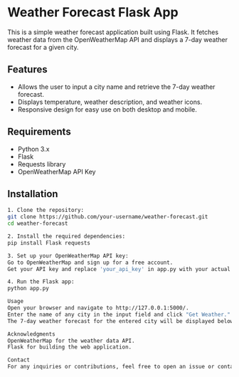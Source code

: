 
# Weather Forecast Flask App

This is a simple weather forecast application built using Flask. It fetches weather data from the OpenWeatherMap API and displays a 7-day weather forecast for a given city.

## Features
- Allows the user to input a city name and retrieve the 7-day weather forecast.
- Displays temperature, weather description, and weather icons.
- Responsive design for easy use on both desktop and mobile.

## Requirements
- Python 3.x
- Flask
- Requests library
- OpenWeatherMap API Key

## Installation


```bash
1. Clone the repository:
git clone https://github.com/your-username/weather-forecast.git
cd weather-forecast

2. Install the required dependencies:
pip install Flask requests

3. Set up your OpenWeatherMap API key:
Go to OpenWeatherMap and sign up for a free account.
Get your API key and replace 'your_api_key' in app.py with your actual API key.

4. Run the Flask app:
python app.py

Usage
Open your browser and navigate to http://127.0.0.1:5000/.
Enter the name of any city in the input field and click "Get Weather."
The 7-day weather forecast for the entered city will be displayed below the form, including temperature, weather description, and icons.

Acknowledgments
OpenWeatherMap for the weather data API.
Flask for building the web application.

Contact
For any inquiries or contributions, feel free to open an issue or contact me at riyyashharmaa@gmail.com.


